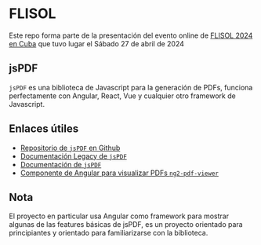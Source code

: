 # FLISOL

Este repo forma parte de la presentación del evento online de [FLISOL 2024 en Cuba](https://flisol.dev/) que tuvo lugar el Sábado 27 de abril de 2024

## jsPDF

`jsPDF` es una biblioteca de Javascript para la generación de PDFs, funciona perfectamente con Angular, React, Vue y cualquier otro framework de Javascript.

## Enlaces útiles

- [Repositorio de `jsPDF` en Github](https://github.com/parallax/jsPDF)
- [Documentación Legacy de `jsPDF`](https://artskydj.github.io/jsPDF/docs/)
- [Documentación de `jsPDF`](https://raw.githack.com/MrRio/jsPDF/master/docs/index.html)
- [Componente de Angular para visualizar PDFs `ng2-pdf-viewer`](https://github.com/VadimDez/ng2-pdf-viewer/blob/master/README.md#usage)


## Nota

El proyecto en particular usa Angular como framework para mostrar algunas de las features básicas de jsPDF, es un proyecto orientado para principiantes y orientado para familiarizarse con la biblioteca.
